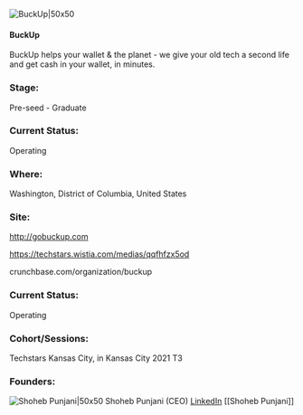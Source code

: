 

![BuckUp|50x50](https://apimg.techstars.com/connect/images/image_files/61d8667821156900086144a2/original/BuckUp_Purple.png)

#### BuckUp
BuckUp helps your wallet & the planet - we give your old tech a second life and get cash in your wallet, in minutes.

### Stage: 
Pre-seed - Graduate 

### Current Status: 
Operating

### Where:
Washington, District of Columbia, United States

### Site:
http://gobuckup.com

https://techstars.wistia.com/medias/qqfhfzx5od

crunchbase.com/organization/buckup

### Current Status: 
Operating

### Cohort/Sessions: 
Techstars Kansas City, in Kansas City 2021 T3

### Founders: 

![Shoheb Punjani|50x50](https://www.f6s.com/images/profile-placeholder-user.jpg) Shoheb Punjani (CEO) [LinkedIn](https://linkedin.com/in/shoheb-punjani) [[Shoheb Punjani]]


